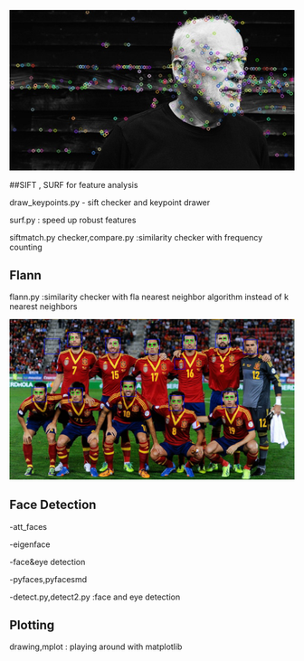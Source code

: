 ![Alt text](sift_keypoints.jpg?raw=true "keypoints")

##SIFT , SURF for feature analysis

draw_keypoints.py - sift checker and keypoint drawer
 
surf.py : speed up robust features 
 
siftmatch.py 
checker,compare.py :similarity checker with frequency counting 

## Flann

flann.py :similarity checker with fla nearest neighbor algorithm instead of k nearest neighbors 

![Alt text](fedetection/detected2.jpg?raw=true "keypoints")
## Face Detection

-att_faces

-eigenface

-face&eye detection

-pyfaces,pyfacesmd

-detect.py,detect2.py :face and eye  detection 

## Plotting
drawing,mplot : playing around with matplotlib




